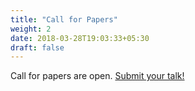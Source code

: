 ```yaml
---
title: "Call for Papers"
weight: 2
date: 2018-03-28T19:03:33+05:30
draft: false
---
```


Call for papers are open. <a href="https://www.papercall.io/droidjam19">Submit your talk!</a>
